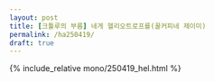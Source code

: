 ```yaml
---
layout: post
title: [크툴루의 부름] 네게 헬리오트로프를(꿀커피네 제이미)
permalink: /ha250419/
draft: true
---
```


{% include_relative mono/250419_hel.html %}

  

